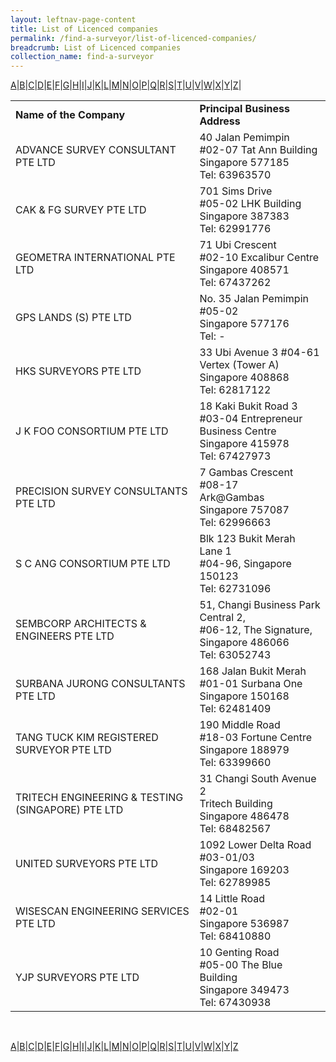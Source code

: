 ```yaml
---
layout: leftnav-page-content
title: List of Licenced companies
permalink: /find-a-surveyor/list-of-licenced-companies/
breadcrumb: List of Licenced companies
collection_name: find-a-surveyor
---
```



<a href="#A">A</a>|<a href="#B">B</a>|<a href="#C">C</a>|<a href="#D">D</a>|<a href="#E">E</a>|<a href="#F">F</a>|<a href="#G">G</a>|<a href="#H">H</a>|<a href="#I">I</a>|<a href="#J">J</a>|<a href="#K">K</a>|<a href="#L">L</a>|<a href="#M">M</a>|<a href="#N">N</a>|<a href="#O">O</a>|<a href="#P">P</a>|<a href="#Q">Q</a>|<a href="#R">R</a>|<a href="#S">S</a>|<a href="#T">T</a>|<a href="#U">U</a>|<a href="#V">V</a>|<a href="#W">W</a>|<a href="#X">X</a>|<a href="#Y">Y</a>|<a href="#Z">Z</a>|<br>

<table>
  <tr>
    <td><b>Name of the Company</b></td>
    <td><b>Principal Business Address</b></td>
  </tr>
  <tr>
    <td name="A">ADVANCE SURVEY CONSULTANT PTE LTD</td>
    <td>40 Jalan Pemimpin<br>#02-07 Tat Ann Building<br>Singapore 577185<br>Tel: 63963570</td></tr>
  <tr>
    <td name="C">CAK & FG SURVEY PTE LTD</td>
    <td>701 Sims Drive<br>#05-02 LHK Building<br>Singapore 387383<br>Tel: 62991776</td>
  </tr>
  <tr>
    <td name="G">GEOMETRA INTERNATIONAL PTE LTD</td>
    <td>71 Ubi Crescent<br>#02-10 Excalibur Centre<br>Singapore 408571<br>Tel: 67437262</td>
  </tr>
  <tr>
    <td name="G">GPS LANDS (S) PTE LTD</td>
    <td>No. 35 Jalan Pemimpin<br>#05-02<br>Singapore 577176<br>Tel: -</td>
  </tr>
  <tr>
    <td name="H">HKS SURVEYORS PTE LTD</td>
    <td>33 Ubi Avenue 3 #04-61<br>Vertex (Tower A)<br>Singapore 408868<br>Tel: 62817122</td>
  </tr>
  <tr>
    <td name="J">J K FOO CONSORTIUM PTE LTD</td>
    <td>18 Kaki Bukit Road 3<br>#03-04 Entrepreneur Business Centre<br>Singapore 415978<br>Tel: 67427973</td>
  </tr>
  <tr>
    <td name="P">PRECISION SURVEY CONSULTANTS PTE LTD</td>
    <td>7 Gambas Crescent #08-17<br>Ark@Gambas<br>Singapore 757087<br>Tel: 62996663</td>
  </tr>
  <tr>
    <td name="S">S C ANG CONSORTIUM PTE LTD</td>
    <td>Blk 123 Bukit Merah Lane 1<br>#04-96, Singapore 150123<br>Tel: 62731096</td>
  </tr>
  <tr>
    <td name="S">SEMBCORP ARCHITECTS & ENGINEERS PTE LTD</td>
    <td>51, Changi Business Park Central 2,<br>#06-12, The Signature,<br>Singapore 486066<br>Tel: 63052743</td>
  </tr>
  <tr>
    <td name="S">SURBANA JURONG CONSULTANTS PTE LTD</td>
    <td>168 Jalan Bukit Merah<br>#01-01 Surbana One<br>Singapore 150168<br>Tel: 62481409</td>
  </tr>
  <tr>
    <td name="T">TANG TUCK KIM REGISTERED SURVEYOR PTE LTD</td>
    <td>190 Middle Road<br>#18-03 Fortune Centre<br>Singapore 188979<br>Tel: 63399660</td>
  </tr>
  <tr>
    <td name="T">TRITECH ENGINEERING & TESTING (SINGAPORE) PTE LTD</td>
    <td>31 Changi South Avenue 2<br>Tritech Building<br>Singapore 486478<br>Tel: 68482567</td>
  </tr>
  <tr>
    <td name="U">UNITED SURVEYORS PTE LTD</td>
    <td>1092 Lower Delta Road<br>#03-01/03<br>Singapore 169203<br>Tel: 62789985</td>
  </tr>
  <tr>
    <td><a name="W">WISESCAN ENGINEERING SERVICES PTE LTD</a></td>
    <td>14 Little Road<br>#02-01<br>Singapore 536987<br>Tel: 68410880</td>
  </tr>
  <tr>
    <td name="Y">YJP SURVEYORS PTE LTD</td>
    <td>10 Genting Road<br>#05-00 The Blue Building<br>Singapore 349473<br>Tel: 67430938</td>
  </tr>
</table><br>

<a href="#A">A</a>|<a href="#B">B</a>|<a href="#C">C</a>|<a href="#D">D</a>|<a href="#E">E</a>|<a href="#F">F</a>|<a href="#G">G</a>|<a href="#H">H</a>|<a href="#I">I</a>|<a href="#J">J</a>|<a href="#K">K</a>|<a href="#L">L</a>|<a href="#M">M</a>|<a href="#N">N</a>|<a href="#O">O</a>|<a href="#P">P</a>|<a href="#Q">Q</a>|<a href="#R">R</a>|<a href="#S">S</a>|<a href="#T">T</a>|<a href="#U">U</a>|<a href="#V">V</a>|<a href="#W">W</a>|<a href="#X">X</a>|<a href="#Y">Y</a>|<a href="#Z">Z</a>
